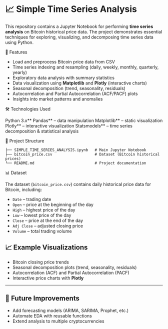 # 📈 Simple Time Series Analysis

This repository contains a Jupyter Notebook for performing **time series analysis** on Bitcoin historical price data. The project demonstrates essential techniques for exploring, visualizing, and decomposing time series data using Python.

🚀 Features

* Load and preprocess Bitcoin price data from CSV
* Time series indexing and resampling (daily, weekly, monthly, quarterly, yearly)
* Exploratory data analysis with summary statistics
* Data visualization using **Matplotlib** and **Plotly** (interactive charts)
* Seasonal decomposition (trend, seasonality, residuals)
* Autocorrelation and Partial Autocorrelation (ACF/PACF) plots
* Insights into market patterns and anomalies

🛠️ Technologies Used

Python 3.x**
Pandas** – data manipulation
Matplotlib** – static visualization
Plotly** – interactive visualization
Statsmodels** – time series decomposition & statistical analysis

📂 Project Structure

```
├── SIMPLE_TIME_SERIES_ANALYSIS.ipynb   # Main Jupyter Notebook
├── bitcoin_price.csv                   # Dataset (Bitcoin historical prices)
└── README.md                           # Project documentation
```

📊 Dataset

The dataset (`bitcoin_price.csv`) contains daily historical price data for Bitcoin, including:

* `Date` – trading date
* `Open` – price at the beginning of the day
* `High` – highest price of the day
* `Low` – lowest price of the day
* `Close` – price at the end of the day
* `Adj Close` – adjusted closing price
* `Volume` – total trading volume


## 📈 Example Visualizations

* Bitcoin closing price trends
* Seasonal decomposition plots (trend, seasonality, residuals)
* Autocorrelation (ACF) and Partial Autocorrelation (PACF)
* Interactive price charts with **Plotly**

---

## 🔮 Future Improvements

* Add forecasting models (ARIMA, SARIMA, Prophet, etc.)
* Automate EDA with reusable functions
* Extend analysis to multiple cryptocurrencies


